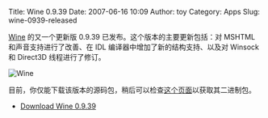 Title: Wine 0.9.39
Date: 2007-06-16 10:09
Author: toy
Category: Apps
Slug: wine-0939-released

[Wine](http://www.winehq.org/) 的又一个更新版 0.9.39
已发布。这个版本的主要更新包括：对 MSHTML 和声音支持进行了改善、在 IDL
编译器中增加了新的结构支持、以及对 Winsock 和 Direct3D 线程进行了修订。

![Wine](http://i.linuxtoy.org/i/2007/04/winehq.png)

目前，你仅能下载该版本的源码包，稍后可以检查[这个页面](http://www.winehq.org/site/download)以获取其二进制包。

- [Download Wine
0.9.39](http://ibiblio.org/pub/linux/system/emulators/wine/wine-0.9.39.tar.bz2)

